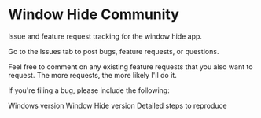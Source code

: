 # Window Hide Community

Issue and feature request tracking for the window hide app.

Go to the Issues tab to post bugs, feature requests, or questions.

Feel free to comment on any existing feature requests that you also want to request. The more requests, the more likely I'll do it.

If you're filing a bug, please include the following:

Windows version
Window Hide version
Detailed steps to reproduce
